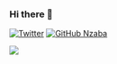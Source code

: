 ### Hi there 👋

[![Twitter](https://img.shields.io/badge/-Twitter-222222?style=flat-square&logo=twitter&logoColor=white&link=https://twitter.com/rbahtia46/)](https://twitter.com/raynzaba/)
[![GitHub Nzaba](https://img.shields.io/github/followers/Nzaba?label=followers&style=social)](https://github.com/Nzaba)


<img src="https://github-readme-stats.vercel.app/api/top-langs/?username=Nzaba&layout=compact&hide=html" />

<!---
_Last updated: October 2018_
--->

